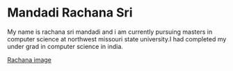 # Mandadi Rachana Sri
My name is rachana sri mandadi and i am currently pursuing masters in computer science at northwest missouri state university.I had completed my under grad in computer science in india.

[Rachana image](https://github.com/S565730/my2-Mnadadi/assets/142947031/78c2df70-46a7-48fd-8fe8-ea0ec05b8d7e)
